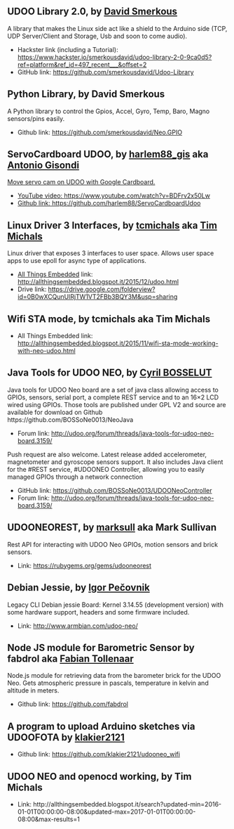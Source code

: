 <h2>UDOO Library 2.0, by <a href="https://www.hackster.io/smerkousdavid" target="_blank">David Smerkous</a></h2>
A library that makes the Linux side act like a shield to the Arduino side (TCP, UDP Server/Client and Storage, Usb and soon to come audio).
<ul><li>Hackster link (including a Tutorial): <a href="https://www.hackster.io/smerkousdavid/udoo-library-2-0-9ca0d5?ref=platform&ref_id=497_recent___&offset=2
" target="_blank">https://www.hackster.io/smerkousdavid/udoo-library-2-0-9ca0d5?ref=platform&ref_id=497_recent___&offset=2</a></li>
<li>GitHub link: <a href="https://github.com/smerkousdavid/Udoo-Library" target="_blank">https://github.com/smerkousdavid/Udoo-Library</a></li></ul>

<h2>Python Library, by David Smerkous</h2>
A Python library to control the Gpios, Accel, Gyro, Temp, Baro, Magno sensors/pins easily.
<ul><li>Github link: <a href="https://github.com/smerkousdavid/Neo.GPIO" target="_blank">https://github.com/smerkousdavid/Neo.GPIO</a></li></ul>

<h2>ServoCardboard UDOO, by <a href="https://twitter.com/harlem88_gis" target="_blank">harlem88_gis</a> aka <a href="https://www.hackster.io/harlem88" target="_blank">Antonio Gisondi</h2>
Move servo cam on UDOO with Google Cardboard.
<ul><li>YouTube video: <a href="https://www.youtube.com/watch?v=BDFrv2x50Lw" target="_blank">https://www.youtube.com/watch?v=BDFrv2x50Lw</li>
<li>Github link: <a href="https://github.com/harlem88/ServoCardboardUdoo" target="_blank">https://github.com/harlem88/ServoCardboardUdoo</a></li></ul>

<h2>Linux Driver 3 Interfaces, by <a href="http://udoo.org/forum/members/tcmichals.37111/" target="_blank">tcmichals</a> aka <a href="https://plus.google.com/111340284289449817690" target="_blank">Tim Michals</a></h2>
Linux‬ driver that exposes 3 interfaces to user space. Allows user space apps to use epoll for async type of applications.
<ul><li><a href="http://allthingsembedded.blogspot.it/" target="_blank">All Things Embedded</a> link: <a href="http://allthingsembedded.blogspot.it/2015/12/udoo.html
" target="_blank">http://allthingsembedded.blogspot.it/2015/12/udoo.html</a></li>
<li>Drive link: <a href="https://drive.google.com/folderview?id=0B0wXCQunUlRjTW1VT2FBb3BQY3M&usp=sharing" target="_blank">https://drive.google.com/folderview?id=0B0wXCQunUlRjTW1VT2FBb3BQY3M&usp=sharing</a></li></ul>

<h2>Wifi STA mode, by tcmichals aka Tim Michals</h2>
<ul><li>All Things Embedded link: <a href="http://allthingsembedded.blogspot.it/2015/11/wifi-sta-mode-working-with-neo-udoo.html" target="_blank">http://allthingsembedded.blogspot.it/2015/11/wifi-sta-mode-working-with-neo-udoo.html</a></li></ul>

<h2>Java Tools for UDOO NEO, by <a href="http://udoo.org/forum/members/cyril-bosselut.37673/" target="_blank">Cyril BOSSELUT</a></h2>
Java tools for UDOO Neo board are a set of java class allowing access to GPIOs, sensors, serial port, a complete REST service and to an 16×2 LCD wired using GPIOs.
Those tools are published under GPL V2 and source are available for download on Github https://github.com/BOSSoNe0013/NeoJava
<ul><li>Forum link: <a href="http://udoo.org/forum/threads/java-tools-for-udoo-neo-board.3159/" target="_blank">http://udoo.org/forum/threads/java-tools-for-udoo-neo-board.3159/</a></li></ul>
Push request are also welcome.
Latest release added accelerometer, magnetometer and gyroscope sensors support.
It also includes Java‬ client for the ‪#‎REST‬ service, ‪#‎UDOONEO‬ Controller, allowing you to easily managed GPIOs through a network connection
<ul><li>GitHub link: <a href="https://github.com/BOSSoNe0013/UDOONeoController" target="_blank">https://github.com/BOSSoNe0013/UDOONeoController</a></li>
<li>Forum link: <a href="http://udoo.org/forum/threads/java-tools-for-udoo-neo-board.3159/" target="_blank">http://udoo.org/forum/threads/java-tools-for-udoo-neo-board.3159/</a></li></ul>

<h2>UDOONEOREST, by <a href="http://udoo.org/forum/members/marksull.37896/" target="_blank">marksull</a> aka Mark Sullivan</h2>
Rest API for interacting with UDOO Neo GPIOs, motion sensors and brick sensors.
<ul><li>Link: <a href="https://rubygems.org/gems/udooneorest" target="_blank">https://rubygems.org/gems/udooneorest</a></li></ul>

<h2>Debian Jessie, by <a href="http://www.igorpecovnik.com/" target="_blank">Igor Pečovnik</a></h2>
Legacy
CLI
Debian jessie
Board: Kernel 3.14.55 (development version) with some hardware support, headers and some firmware included.
<ul><li>Link: <a href="http://www.armbian.com/udoo-neo/" target="_blank">http://www.armbian.com/udoo-neo/</a></li></ul>

<h2>Node JS module for Barometric Sensor by fabdrol aka <a href="https://github.com/fabdrol" target="_blank">Fabian Tollenaar</a></h2>
Node.js module for retrieving data from the barometer brick for the UDOO Neo. Gets atmospheric pressure in pascals, temperature in kelvin and altitude in meters.
<ul><li>Github link: <a href="https://github.com/fabdrol" target="_blank">https://github.com/fabdrol</a></li></ul>

<h2>A program to upload Arduino sketches via UDOOFOTA by <a href="http://www.udoo.org/forum/members/klakier2121.37880/" target="_blank">klakier2121</a></h2>
<ul><li>Github link: <a href="https://github.com/klakier2121/udooneo_wifi" target="_blank">https://github.com/klakier2121/udooneo_wifi</a></li></ul>

<h2>UDOO NEO and openocd working, by Tim Michals</h2>
<ul><li>Link: http://allthingsembedded.blogspot.it/search?updated-min=2016-01-01T00:00:00-08:00&updated-max=2017-01-01T00:00:00-08:00&max-results=1</li></ul>
